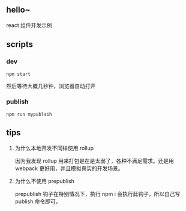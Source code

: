 ## hello~

react 组件开发示例


## scripts

### dev

`npm start`

然后等待大概几秒钟，浏览器自动打开


### publish

`npm run mypublsih`



## tips

1. 为什么本地开发不同样使用 rollup

   因为我发现 rollup 用来打包是在是太弱了，各种不满足需求。还是用 webpack 更好用，并且模拟真实的开发场景。
2. 为什么不使用 prepublish

   prepublish 钩子在特别情况下，执行 npm i 会执行此钩子，所以自己写 publish 命令即可。


